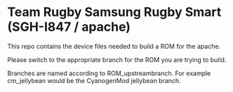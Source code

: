 Team Rugby Samsung Rugby Smart (SGH-I847 / apache)
==================================================
This repo contains the device files needed to build a ROM for the apache.

Please switch to the appropriate branch for the ROM you are trying to build.

Branches are named according to ROM_upstreambranch. For example cm_jellybean would be the CyanogenMod jellybean branch.
